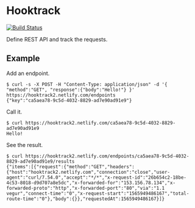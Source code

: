 # Hooktrack

[![Build Status](https://travis-ci.org/jinjor/hooktrack2.svg)](https://travis-ci.org/jinjor/hooktrack2)

Define REST API and track the requests.

## Example

Add an endpoint.

```shell
$ curl -s -X POST -H "Content-Type: application/json" -d '{ "method":"GET", "response":{"body":"Hello!"} }' https://hooktrack2.netlify.com/endpoints
{"key":"ca5aea78-9c5d-4032-8829-ad7e90ad91e9"}
```

Call it.

```shell
$ curl https://hooktrack2.netlify.com/ca5aea78-9c5d-4032-8829-ad7e90ad91e9
Hello!
```

See the result.

```shell
$ curl https://hooktrack2.netlify.com/endpoints/ca5aea78-9c5d-4032-8829-ad7e90ad91e9/results
{"items":[{"request":{"method":"GET","headers":{"host":"hooktrack2.netlify.com","connection":"close","user-agent":"curl/7.54.0","accept":"*/*","x-request-id":"26b654c2-18be-4c53-8018-d9d707a8e5dc","x-forwarded-for":"153.156.78.134","x-forwarded-proto":"http","x-forwarded-port":"80","via":"1.1 vegur","connect-time":"0","x-request-start":"1565949486167","total-route-time":"0"},"body":{}},"requestedAt":1565949486167}]}
```
